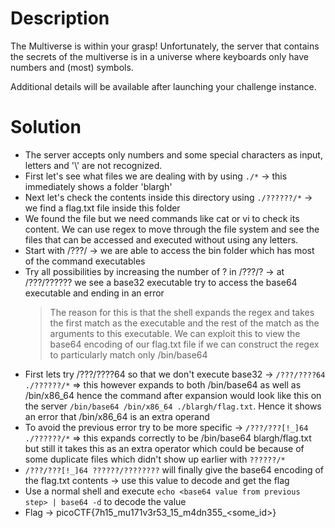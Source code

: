 # Description 
The Multiverse is within your grasp! Unfortunately, the server that contains the secrets of the multiverse is in a universe where keyboards only have numbers and (most) symbols.

Additional details will be available after launching your challenge instance.


# Solution
- The server accepts only numbers and some special characters as input, letters and '\\' are not recognized.
- First let's see what files we are dealing with by using `./*` -> this immediately shows a folder 'blargh'
- Next let's check the contents inside this directory using `./??????/*` -> we find a flag.txt file inside this folder
- We found the file but we need commands like cat or vi to check its content. We can use regex to move through the file system and see the files that can be accessed and executed without using any letters.
- Start with /???/ -> we are able to access the bin folder which has most of the command executables
- Try all possibilities by increasing the number of ? in /???/? -> at /???/?????? we see a base32 executable try to access the base64 executable and ending in an error
	> The reason for this is that the shell expands the regex and takes the first match as the executable and the rest of the match as the arguments to this executable. We can exploit this to view the base64 encoding of our flag.txt file if we can construct the regex to particularly match only /bin/base64
- First lets try /???/????64 so that we don't execute base32 -> `/???/????64 ./??????/*` => this however expands to both /bin/base64 as well as /bin/x86_64 hence the command after expansion would look like this on the server `/bin/base64 /bin/x86_64 ./blargh/flag.txt`. Hence it shows an error that /bin/x86_64 is an extra operand
- To avoid the previous error try to be more specific -> `/???/???[!_]64 ./??????/*` => this expands correctly to be /bin/base64 blargh/flag.txt but still it takes this as an extra operator which could be because of some duplicate files which didn't show up earlier with `??????/*` 
- `/???/???[!_]64 ??????/????????` will finally give the base64 encoding of the flag.txt contents -> use this value to decode and get the flag
- Use a normal shell and execute `echo <base64 value from previous step> | base64 -d` to decode the value
- Flag -> picoCTF{7h15_mu171v3r53_15_m4dn355_<some_id>}